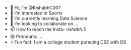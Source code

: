 - 👋 Hi, I’m @RishabhC007
- 👀 I’m interested in Sports
- 🌱 I’m currently learning Data Science
- 💞️ I’m looking to collaborate on ...
- 📫 How to reach me Insta- _rishabh.5_
- 😄 Pronouns: ...
- ⚡ Fun fact: I am a college student pursuing CSE with DS

<!---
RishabhC007/RishabhC007 is a ✨ special ✨ repository because its `README.md` (this file) appears on your GitHub profile.
You can click the Preview link to take a look at your changes.
--->
